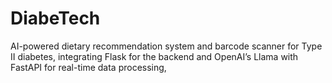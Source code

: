 # DiabeTech

AI-powered dietary recommendation system and barcode scanner for Type II diabetes,
integrating Flask for the backend and OpenAI’s Llama with FastAPI for real-time data processing,
